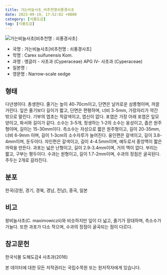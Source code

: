 ```yaml
---
title: 가는비늘사초_비추천명쇠풍경사초
date: 2023-09-19, 17:52:02 +0800
category: [식물도감]
tag: [식물도감]
---
```




![가는비늘사초[비추천명 : 쇠풍경사초]](http://www.nature.go.kr/fileUpload/plants/basic/illustration/9846_illustration_th2.jpg)
- 국명 : 가는비늘사초[비추천명 : 쇠풍경사초]
- 학명 : Carex suifunensis Kom.
- 과명 : 앵글러 - 사초과 (Cyperaceae) APG Ⅳ- 사초과 (Cyperaceae)
- 일본명 : 
- 영문명 : Narrow-scale sedge


## 형태
다년생이다. 총생한다. 줄기는 높이 40-70cm이고, 단면은 날카로운 삼릉형이며, 까끌거린다. 잎은 줄기보다 길이가 짧고, 단면은 편평하며, 너비 3-5mm, 가장자리가 약간 밖으로 말린다. 기부의 엽초는 적갈색이고, 엽신이 없다. 포엽은 가장 아래 포엽은 잎모양이고, 화서와 길이가 같다. 소수는 3-5개, 정생하는 1-2의 소수는 웅성이고, 좁은 원주형이며, 길이는 15-30mm이다. 측소수는 자성으로 짧은 원주형이고, 길이 20-35mm, 너비 6-9mm 이며, 길이 1-3cm의 소수자루가 늘어진다. 웅인편은 갈색이고, 길이 3.8-4mm이며, 둔두이다. 자인편은 갈색이고, 길이 4-4.5mm이며, 예두로서 중앙맥이 짧은 까락을 만든다. 과포는 넓은 난형이고, 길이 2.9-3.4mm이며, 거의 맥이 없다. 부리는 짧고, 구부는 평두이다. 수과는 원형이고, 길이 1.7-2mm이며, 수과의 정점은 굴곡된다. 주두는 2개로 갈라진다.
## 분포
한국(강원, 경기, 경북, 경남, 전남), 중국, 일본
## 비고
왕비늘사초(C. maximowiczii)와 비슷하지만 잎이 더 넓고, 줄기가 장대하며, 측소수가 가늘다. 또한 과포가 다소 작으며, 수과의 정점이 굴곡되는 점이 다르다.
## 참고문헌
한국식물 도해도감4 사초과(2016)






본 데이터에 대한 모든 저작권리는 국립수목원 또는 원저작자에게 있습니다.
